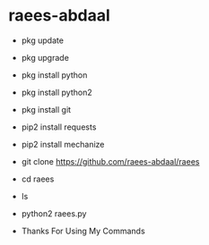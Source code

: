 # raees-abdaal

* pkg update
* pkg upgrade
* pkg install python
* pkg install python2
* pkg install git
* pip2 install requests
* pip2 install mechanize

* git clone https://github.com/raees-abdaal/raees

* cd raees
* ls 

* python2 raees.py


* Thanks For Using My Commands
